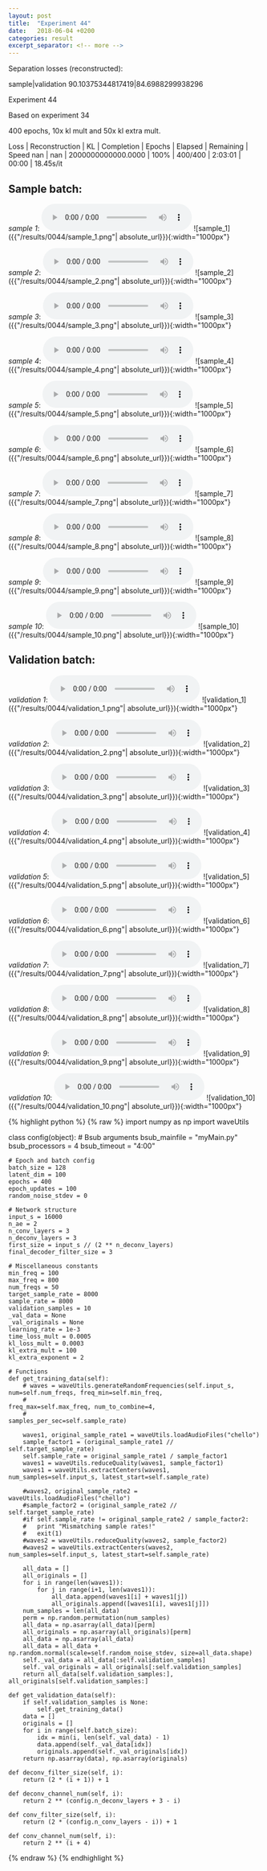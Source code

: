 ```yaml
---
layout: post
title:  "Experiment 44"
date:   2018-06-04 +0200
categories: result
excerpt_separator: <!-- more -->
---
```

Separation losses (reconstructed):

sample|validation
90.10375344817419|84.6988299938296<!-- more -->

Experiment 44

Based on experiment 34

400 epochs, 10x kl mult and 50x kl extra mult.

Loss | Reconstruction | KL | Completion | Epochs | Elapsed | Remaining | Speed
nan | nan | 2000000000000.0000 | 100% | 400/400 | 2:03:01 | 00:00 | 18.45s/it

## **Sample batch**:
_sample 1_:
<audio src="/ResultsOverview/results/0044/sample_1.wav" controls preload></audio>
![sample_1]({{"/results/0044/sample_1.png"| absolute_url}}){:width="1000px"}

_sample 2_:
<audio src="/ResultsOverview/results/0044/sample_2.wav" controls preload></audio>
![sample_2]({{"/results/0044/sample_2.png"| absolute_url}}){:width="1000px"}

_sample 3_:
<audio src="/ResultsOverview/results/0044/sample_3.wav" controls preload></audio>
![sample_3]({{"/results/0044/sample_3.png"| absolute_url}}){:width="1000px"}

_sample 4_:
<audio src="/ResultsOverview/results/0044/sample_4.wav" controls preload></audio>
![sample_4]({{"/results/0044/sample_4.png"| absolute_url}}){:width="1000px"}

_sample 5_:
<audio src="/ResultsOverview/results/0044/sample_5.wav" controls preload></audio>
![sample_5]({{"/results/0044/sample_5.png"| absolute_url}}){:width="1000px"}

_sample 6_:
<audio src="/ResultsOverview/results/0044/sample_6.wav" controls preload></audio>
![sample_6]({{"/results/0044/sample_6.png"| absolute_url}}){:width="1000px"}

_sample 7_:
<audio src="/ResultsOverview/results/0044/sample_7.wav" controls preload></audio>
![sample_7]({{"/results/0044/sample_7.png"| absolute_url}}){:width="1000px"}

_sample 8_:
<audio src="/ResultsOverview/results/0044/sample_8.wav" controls preload></audio>
![sample_8]({{"/results/0044/sample_8.png"| absolute_url}}){:width="1000px"}

_sample 9_:
<audio src="/ResultsOverview/results/0044/sample_9.wav" controls preload></audio>
![sample_9]({{"/results/0044/sample_9.png"| absolute_url}}){:width="1000px"}

_sample 10_:
<audio src="/ResultsOverview/results/0044/sample_10.wav" controls preload></audio>
![sample_10]({{"/results/0044/sample_10.png"| absolute_url}}){:width="1000px"}

## **Validation batch**:
_validation 1_:
<audio src="/ResultsOverview/results/0044/validation_1.wav" controls preload></audio>
![validation_1]({{"/results/0044/validation_1.png"| absolute_url}}){:width="1000px"}

_validation 2_:
<audio src="/ResultsOverview/results/0044/validation_2.wav" controls preload></audio>
![validation_2]({{"/results/0044/validation_2.png"| absolute_url}}){:width="1000px"}

_validation 3_:
<audio src="/ResultsOverview/results/0044/validation_3.wav" controls preload></audio>
![validation_3]({{"/results/0044/validation_3.png"| absolute_url}}){:width="1000px"}

_validation 4_:
<audio src="/ResultsOverview/results/0044/validation_4.wav" controls preload></audio>
![validation_4]({{"/results/0044/validation_4.png"| absolute_url}}){:width="1000px"}

_validation 5_:
<audio src="/ResultsOverview/results/0044/validation_5.wav" controls preload></audio>
![validation_5]({{"/results/0044/validation_5.png"| absolute_url}}){:width="1000px"}

_validation 6_:
<audio src="/ResultsOverview/results/0044/validation_6.wav" controls preload></audio>
![validation_6]({{"/results/0044/validation_6.png"| absolute_url}}){:width="1000px"}

_validation 7_:
<audio src="/ResultsOverview/results/0044/validation_7.wav" controls preload></audio>
![validation_7]({{"/results/0044/validation_7.png"| absolute_url}}){:width="1000px"}

_validation 8_:
<audio src="/ResultsOverview/results/0044/validation_8.wav" controls preload></audio>
![validation_8]({{"/results/0044/validation_8.png"| absolute_url}}){:width="1000px"}

_validation 9_:
<audio src="/ResultsOverview/results/0044/validation_9.wav" controls preload></audio>
![validation_9]({{"/results/0044/validation_9.png"| absolute_url}}){:width="1000px"}

_validation 10_:
<audio src="/ResultsOverview/results/0044/validation_10.wav" controls preload></audio>
![validation_10]({{"/results/0044/validation_10.png"| absolute_url}}){:width="1000px"}


{% highlight python %}
{% raw %}
import numpy as np
import waveUtils


class config(object):
	# Bsub arguments
	bsub_mainfile = "myMain.py"
	bsub_processors = 4
	bsub_timeout = "4:00"

	# Epoch and batch config
	batch_size = 128
	latent_dim = 100
	epochs = 400
	epoch_updates = 100
	random_noise_stdev = 0

	# Network structure
	input_s = 16000
	n_ae = 2
	n_conv_layers = 3
	n_deconv_layers = 3
	first_size = input_s // (2 ** n_deconv_layers)
	final_decoder_filter_size = 3

	# Miscellaneous constants
	min_freq = 100
	max_freq = 800
	num_freqs = 50
	target_sample_rate = 8000
	sample_rate = 8000
	validation_samples = 10
	_val_data = None
	_val_originals = None
	learning_rate = 1e-3
	time_loss_mult = 0.0005
	kl_loss_mult = 0.0003
	kl_extra_mult = 100
	kl_extra_exponent = 2

	# Functions
	def get_training_data(self):
		# waves = waveUtils.generateRandomFrequencies(self.input_s, num=self.num_freqs, freq_min=self.min_freq,
		#                                            freq_max=self.max_freq, num_to_combine=4,
		#                                            samples_per_sec=self.sample_rate)

		waves1, original_sample_rate1 = waveUtils.loadAudioFiles("chello")
		sample_factor1 = (original_sample_rate1 // self.target_sample_rate)
		self.sample_rate = original_sample_rate1 / sample_factor1
		waves1 = waveUtils.reduceQuality(waves1, sample_factor1)
		waves1 = waveUtils.extractCenters(waves1, num_samples=self.input_s, latest_start=self.sample_rate)

		#waves2, original_sample_rate2 = waveUtils.loadAudioFiles("chello")
		#sample_factor2 = (original_sample_rate2 // self.target_sample_rate)
		#if self.sample_rate != original_sample_rate2 / sample_factor2:
		#	print "Mismatching sample rates!"
		#	exit(1)
		#waves2 = waveUtils.reduceQuality(waves2, sample_factor2)
		#waves2 = waveUtils.extractCenters(waves2, num_samples=self.input_s, latest_start=self.sample_rate)

		all_data = []
		all_originals = []
		for i in range(len(waves1)):
			for j in range(i+1, len(waves1)):
				all_data.append(waves1[i] + waves1[j])
				all_originals.append([waves1[i], waves1[j]])
		num_samples = len(all_data)
		perm = np.random.permutation(num_samples)
		all_data = np.asarray(all_data)[perm]
		all_originals = np.asarray(all_originals)[perm]
		all_data = np.asarray(all_data)
		all_data = all_data + np.random.normal(scale=self.random_noise_stdev, size=all_data.shape)
		self._val_data = all_data[:self.validation_samples]
		self._val_originals = all_originals[:self.validation_samples]
		return all_data[self.validation_samples:], all_originals[self.validation_samples:]

	def get_validation_data(self):
		if self.validation_samples is None:
			self.get_training_data()
		data = []
		originals = []
		for i in range(self.batch_size):
			idx = min(i, len(self._val_data) - 1)
			data.append(self._val_data[idx])
			originals.append(self._val_originals[idx])
		return np.asarray(data), np.asarray(originals)

	def deconv_filter_size(self, i):
		return (2 * (i + 1)) + 1

	def deconv_channel_num(self, i):
		return 2 ** (config.n_deconv_layers + 3 - i)

	def conv_filter_size(self, i):
		return (2 * (config.n_conv_layers - i)) + 1

	def conv_channel_num(self, i):
		return 2 ** (i + 4)

{% endraw %}
{% endhighlight %}
